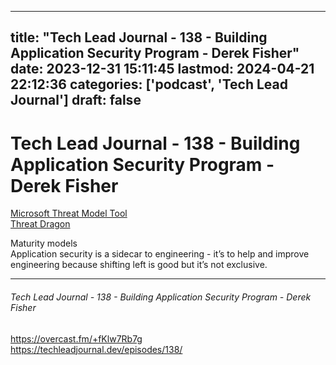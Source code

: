 
---
title: "Tech Lead Journal - 138 - Building Application Security Program - Derek Fisher"
date: 2023-12-31 15:11:45
lastmod: 2024-04-21 22:12:36
categories: ['podcast', 'Tech Lead Journal']
draft: false
---


# Tech Lead Journal - 138 - Building Application Security Program - Derek Fisher

[Microsoft Threat Model Tool](https://learn.microsoft.com/en-us/azure/security/develop/threat-modeling-tool)  
[Threat Dragon](https://owasp.org/www-project-threat-dragon/)

Maturity models  
Application security is a sidecar to engineering - it’s to help and improve engineering because shifting left is good but it’s not exclusive.

---
###### Tech Lead Journal - 138 - Building Application Security Program - Derek Fisher

https://overcast.fm/+fKlw7Rb7g  
https://techleadjournal.dev/episodes/138/

<!-- #public -->
<!-- #podcast -->
<!-- #Tech Lead Journal# -->

<!-- {BearID:4E0B99C4-C85D-4582-8E61-D6BE1F151BE1} -->
